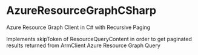 # AzureResourceGraphCSharp
Azure Resource Graph Client in C# with Recursive Paging


Implements skipToken of ResourceQueryContent in order to get paginated results returned from ArmClient Azure Resource Graph Query
